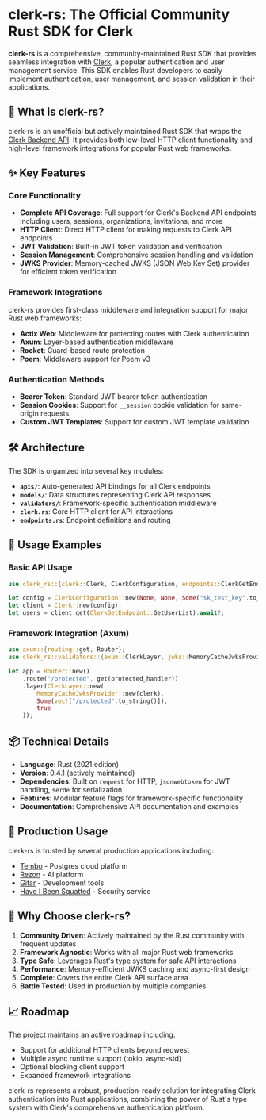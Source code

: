 # clerk-rs: The Official Community Rust SDK for Clerk

**clerk-rs** is a comprehensive, community-maintained Rust SDK that provides seamless integration with [Clerk](https://clerk.com), a popular authentication and user management service. This SDK enables Rust developers to easily implement authentication, user management, and session validation in their applications.

## 🚀 What is clerk-rs?

clerk-rs is an unofficial but actively maintained Rust SDK that wraps the [Clerk Backend API](https://clerk.com/docs/reference/backend-api). It provides both low-level HTTP client functionality and high-level framework integrations for popular Rust web frameworks.

## ✨ Key Features

### Core Functionality
- **Complete API Coverage**: Full support for Clerk's Backend API endpoints including users, sessions, organizations, invitations, and more
- **HTTP Client**: Direct HTTP client for making requests to Clerk API endpoints
- **JWT Validation**: Built-in JWT token validation and verification
- **Session Management**: Comprehensive session handling and validation
- **JWKS Provider**: Memory-cached JWKS (JSON Web Key Set) provider for efficient token verification

### Framework Integrations
clerk-rs provides first-class middleware and integration support for major Rust web frameworks:

- **Actix Web**: Middleware for protecting routes with Clerk authentication
- **Axum**: Layer-based authentication middleware 
- **Rocket**: Guard-based route protection
- **Poem**: Middleware support for Poem v3

### Authentication Methods
- **Bearer Token**: Standard JWT bearer token authentication
- **Session Cookies**: Support for `__session` cookie validation for same-origin requests
- **Custom JWT Templates**: Support for custom JWT template validation

## 🛠 Architecture

The SDK is organized into several key modules:

- **`apis/`**: Auto-generated API bindings for all Clerk endpoints
- **`models/`**: Data structures representing Clerk API responses
- **`validators/`**: Framework-specific authentication middleware
- **`clerk.rs`**: Core HTTP client for API interactions
- **`endpoints.rs`**: Endpoint definitions and routing

## 🔧 Usage Examples

### Basic API Usage
```rust
use clerk_rs::{clerk::Clerk, ClerkConfiguration, endpoints::ClerkGetEndpoint};

let config = ClerkConfiguration::new(None, None, Some("sk_test_key".to_string()), None);
let client = Clerk::new(config);
let users = client.get(ClerkGetEndpoint::GetUserList).await?;
```

### Framework Integration (Axum)
```rust
use axum::{routing::get, Router};
use clerk_rs::validators::{axum::ClerkLayer, jwks::MemoryCacheJwksProvider};

let app = Router::new()
    .route("/protected", get(protected_handler))
    .layer(ClerkLayer::new(
        MemoryCacheJwksProvider::new(clerk), 
        Some(vec!["/protected".to_string()]), 
        true
    ));
```

## 📦 Technical Details

- **Language**: Rust (2021 edition)
- **Version**: 0.4.1 (actively maintained)
- **Dependencies**: Built on `reqwest` for HTTP, `jsonwebtoken` for JWT handling, `serde` for serialization
- **Features**: Modular feature flags for framework-specific functionality
- **Documentation**: Comprehensive API documentation and examples

## 🌟 Production Usage

clerk-rs is trusted by several production applications including:
- [Tembo](https://tembo.io) - Postgres cloud platform
- [Rezon](https://rezon.ai) - AI platform
- [Gitar](https://gitar.co) - Development tools
- [Have I Been Squatted](https://haveibeensquatted.com) - Security service

## 🎯 Why Choose clerk-rs?

1. **Community Driven**: Actively maintained by the Rust community with frequent updates
2. **Framework Agnostic**: Works with all major Rust web frameworks
3. **Type Safe**: Leverages Rust's type system for safe API interactions
4. **Performance**: Memory-efficient JWKS caching and async-first design
5. **Complete**: Covers the entire Clerk API surface area
6. **Battle Tested**: Used in production by multiple companies

## 📈 Roadmap

The project maintains an active roadmap including:
- Support for additional HTTP clients beyond reqwest
- Multiple async runtime support (tokio, async-std)
- Optional blocking client support
- Expanded framework integrations

clerk-rs represents a robust, production-ready solution for integrating Clerk authentication into Rust applications, combining the power of Rust's type system with Clerk's comprehensive authentication platform.